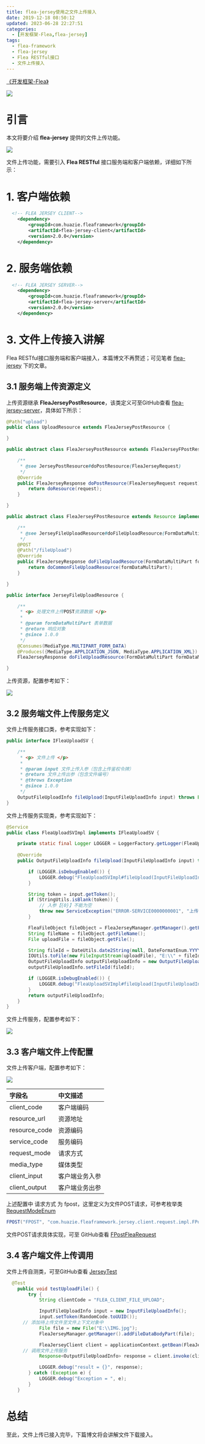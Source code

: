 ```yaml
---
title: flea-jersey使用之文件上传接入
date: 2019-12-18 08:50:12
updated: 2023-06-28 22:27:51
categories:
  - [开发框架-Flea,flea-jersey]
tags:
  - flea-framework
  - flea-jersey
  - Flea RESTful接口
  - 文件上传接入
---
```


[《开发框架-Flea》](/categories/开发框架-Flea/)

![](/images/flea-logo.png)

# 引言
本文将要介绍 **flea-jersey** 提供的文件上传功能。

<!-- more -->

[![](/images/flea-framework.png)](https://github.com/Huazie/flea-framework)

文件上传功能，需要引入 **Flea RESTful** 接口服务端和客户端依赖，详细如下所示：

# 1. 客户端依赖
```xml
  <!-- FLEA JERSEY CLIENT-->
    <dependency>
        <groupId>com.huazie.fleaframework</groupId>
        <artifactId>flea-jersey-client</artifactId>
        <version>2.0.0</version>
    </dependency>
```

# 2. 服务端依赖
```xml
  <!-- FLEA JERSEY SERVER-->
    <dependency>
        <groupId>com.huazie.fleaframework</groupId>
        <artifactId>flea-jersey-server</artifactId>
        <version>2.0.0</version>
    </dependency>
```

# 3. 文件上传接入讲解
Flea RESTful接口服务端和客户端接入，本篇博文不再赘述；可见笔者 [flea-jersey](/categories/开发框架-Flea/flea-jersey/) 下的文章。

## 3.1 服务端上传资源定义
上传资源继承 **FleaJerseyPostResource**，该类定义可至GitHub查看  [flea-jersey-server](https://github.com/Huazie/flea-framework/tree/dev/flea-jersey/flea-jersey-server)，具体如下所示：

```java
@Path("upload")
public class UploadResource extends FleaJerseyPostResource {

}
```

```java
public abstract class FleaJerseyPostResource extends FleaJerseyFPostResource implements JerseyPostResource {

    /**
     * @see JerseyPostResource#doPostResource(FleaJerseyRequest)
     */
    @Override
    public FleaJerseyResponse doPostResource(FleaJerseyRequest request) {
        return doResource(request);
    }

}
```

```java
public abstract class FleaJerseyFPostResource extends Resource implements JerseyFileUploadResource {

    /**
     * @see JerseyFileUploadResource#doFileUploadResource(FormDataMultiPart)
     */
    @POST
    @Path("/fileUpload")
    @Override
    public FleaJerseyResponse doFileUploadResource(FormDataMultiPart formDataMultiPart) {
        return doCommonFileUploadResource(formDataMultiPart);
    }

}
```

```java
public interface JerseyFileUploadResource {

    /**
     * <p> 处理文件上传POST资源数据 </p>
     *
     * @param formDataMultiPart 表单数据
     * @return 响应对象
     * @since 1.0.0
     */
    @Consumes(MediaType.MULTIPART_FORM_DATA)
    @Produces({MediaType.APPLICATION_JSON, MediaType.APPLICATION_XML})
    FleaJerseyResponse doFileUploadResource(FormDataMultiPart formDataMultiPart);

}
```

上传资源，配置参考如下：

![](flea-jersey-resource.png)

## 3.2 服务端文件上传服务定义
文件上传服务接口类，参考实现如下：

```java
public interface IFleaUploadSV {

    /**
     * <p> 文件上传 </p>
     *
     * @param input 文件上传入参（包含上传鉴权令牌）
     * @return 文件上传出参（包含文件编号）
     * @throws Exception
     * @since 1.0.0
     */
    OutputFileUploadInfo fileUpload(InputFileUploadInfo input) throws Exception;
}
```
文件上传服务实现类，参考实现如下：

```java
@Service
public class FleaUploadSVImpl implements IFleaUploadSV {

    private static final Logger LOGGER = LoggerFactory.getLogger(FleaUploadSVImpl.class);
    
    @Override
    public OutputFileUploadInfo fileUpload(InputFileUploadInfo input) throws Exception {

        if (LOGGER.isDebugEnabled()) {
            LOGGER.debug("FleaUploadSVImpl#fileUpload(InputFileUploadInfo) Start");
        }

        String token = input.getToken();
        if (StringUtils.isBlank(token)) {
            // 入参【{0}】不能为空
            throw new ServiceException("ERROR-SERVICE0000000001", "上传鉴权令牌【token】");
        }

        FleaFileObject fileObject = FleaJerseyManager.getManager().getFileObject();
        String fileName = fileObject.getFileName();
        File uploadFile = fileObject.getFile();

        String fileId = DateUtils.date2String(null, DateFormatEnum.YYYYMMDD) + RandomCode.toUUID();
        IOUtils.toFile(new FileInputStream(uploadFile), "E:\\" + fileId + "_" +fileName);
        OutputFileUploadInfo outputFileUploadInfo = new OutputFileUploadInfo();
        outputFileUploadInfo.setFileId(fileId);

        if (LOGGER.isDebugEnabled()) {
            LOGGER.debug("FleaUploadSVImpl#fileUpload(InputFileUploadInfo) Start");
        }
        return outputFileUploadInfo;
    }
}
```
文件上传服务，配置参考如下：

![](flea-jersey-res-service.png)

## 3.3 客户端文件上传配置
文件上传客户端，配置参考如下：

![](flea-jersey-res-client.png)

|   字段名                |    中文描述        |
|:------------------------|:----------------------|
|client_code          | 客户端编码          |
|resource_url        | 资源地址             |
|resource_code     | 资源编码            |
|service_code        | 服务编码             |
|request_mode      | 请求方式       |
|media_type          | 媒体类型            |
|client_input        |  客户端业务入参  |
|client_output      |  客户端业务出参  |

上述配置中 请求方式 为 fpost，这里定义为文件POST请求，可参考枚举类 [RequestModeEnum](https://github.com/Huazie/flea-frame/blob/master/flea-frame-jersey/flea-frame-jersey-client/src/main/java/com/huazie/frame/jersey/client/request/RequestModeEnum.java)

```java
FPOST("FPOST", "com.huazie.fleaframework.jersey.client.request.impl.FPostFleaRequest", "文件POST请求")
```
文件POST请求具体实现，可至 GitHub查看 [FPostFleaRequest](https://github.com/Huazie/flea-framework/blob/dev/flea-jersey/flea-jersey-client/src/main/java/com/huazie/fleaframework/jersey/client/request/impl/FPostFleaRequest.java)

## 3.4 客户端文件上传调用
文件上传自测类，可至GitHub查看 [JerseyTest](https://github.com/Huazie/flea-framework/blob/dev/flea-jersey/flea-jersey-client/src/test/java/com/huazie/fleaframework/jersey/client/resource/JerseyTest.java)

```java
  @Test
    public void testUploadFile() {
        try {
            String clientCode = "FLEA_CLIENT_FILE_UPLOAD";

            InputFileUploadInfo input = new InputFileUploadInfo();
            input.setToken(RandomCode.toUUID());
      // 添加待上传文件至文件上下文对象中
            File file = new File("E:\\IMG.jpg");
            FleaJerseyManager.getManager().addFileDataBodyPart(file);

            FleaJerseyClient client = applicationContext.getBean(FleaJerseyClient.class);
      // 调用文件上传服务
            Response<OutputFileUploadInfo> response = client.invoke(clientCode, input, OutputFileUploadInfo.class);

            LOGGER.debug("result = {}", response);
        } catch (Exception e) {
            LOGGER.debug("Exception = ", e);
        }
    }
```

# 总结

至此，文件上传已接入完毕，下篇博文将会讲解文件下载接入。


